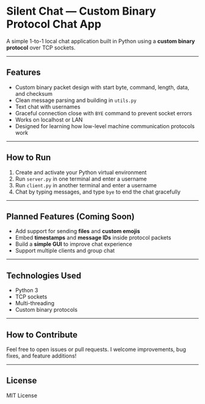 # Silent Chat — Custom Binary Protocol Chat App

A simple 1-to-1 local chat application built in Python using a **custom binary protocol** over TCP sockets.

---

## Features

- Custom binary packet design with start byte, command, length, data, and checksum
- Clean message parsing and building in `utils.py`
- Text chat with usernames
- Graceful connection close with `BYE` command to prevent socket errors
- Works on localhost or LAN
- Designed for learning how low-level machine communication protocols work

---

## How to Run

1. Create and activate your Python virtual environment  
2. Run `server.py` in one terminal and enter a username  
3. Run `client.py` in another terminal and enter a username  
4. Chat by typing messages, and type `bye` to end the chat gracefully

---

## Planned Features (Coming Soon)

- Add support for sending **files** and **custom emojis**  
- Embed **timestamps** and **message IDs** inside protocol packets  
- Build a **simple GUI** to improve chat experience  
- Support multiple clients and group chat  

---

## Technologies Used

- Python 3  
- TCP sockets  
- Multi-threading  
- Custom binary protocols

---

## How to Contribute

Feel free to open issues or pull requests. I welcome improvements, bug fixes, and feature additions!

---

## License

MIT License
